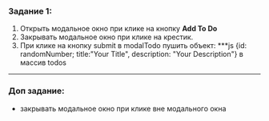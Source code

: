 ### Задание 1:

1. Открыть модальное окно при клике на кнопку **Add To Do**
2. Закрывать модальное окно при клике на крестик.
3. При клике на кнопку submit в modalTodo пушить объект:
   ***js
   {id: randomNumber; title:"Your Title", description: "Your Description"} в массив todos
***

### Доп задание:

- закрывать модальное окно при клике вне модального окна
